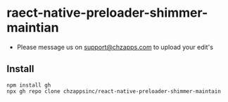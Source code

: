 # raect-native-preloader-shimmer-maintian

- Please message us on support@chzapps.com to upload your edit's

## Install

```
npm install gh
npx gh repo clone chzappsinc/react-native-preloader-shimmer-maintain

```
